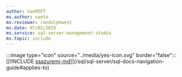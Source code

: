 ```yaml
---
author: VanMSFT
ms.author: vanto
ms.reviewer: randolphwest
ms.date: 07/02/2025
ms.service: sql-server-management-studio
ms.topic: include
---
```


:::image type="icon" source="../media/yes-icon.svg" border="false"::: [[!INCLUDE [ssazuremi-md](../ssazuremi-md.md)]](/sql/sql-server/sql-docs-navigation-guide#applies-to)
